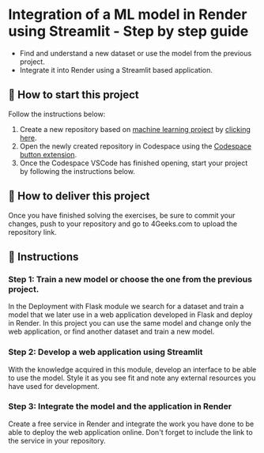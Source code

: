 <!-- hide -->
# Integration of a ML model in Render using Streamlit - Step by step guide
<!-- endhide -->

- Find and understand a new dataset or use the model from the previous project.
- Integrate it into Render using a Streamlit based application.

## 🌱  How to start this project

Follow the instructions below:

1. Create a new repository based on [machine learning project](https://github.com/4GeeksAcademy/machine-learning-python-template/generate) by [clicking here](https://github.com/4GeeksAcademy/machine-learning-python-template).
2. Open the newly created repository in Codespace using the [Codespace button extension](https://docs.github.com/en/codespaces/developing-in-codespaces/creating-a-codespace-for-a-repository#creating-a-codespace-for-a-repository).
3. Once the Codespace VSCode has finished opening, start your project by following the instructions below.

## 🚛 How to deliver this project

Once you have finished solving the exercises, be sure to commit your changes, push to your repository and go to 4Geeks.com to upload the repository link.

## 📝 Instructions

### Step 1: Train a new model or choose the one from the previous project.

In the Deployment with Flask module we search for a dataset and train a model that we later use in a web application developed in Flask and deploy in Render. In this project you can use the same model and change only the web application, or find another dataset and train a new model.

### Step 2: Develop a web application using Streamlit

With the knowledge acquired in this module, develop an interface to be able to use the model. Style it as you see fit and note any external resources you have used for development.

### Step 3: Integrate the model and the application in Render

Create a free service in Render and integrate the work you have done to be able to deploy the web application online. Don't forget to include the link to the service in your repository.